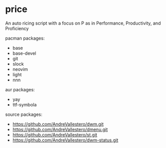 # price
An auto ricing script with a focus on P as in Performance, Productivity, and Proficiency

pacman packages:
* base
* base-devel
* git
* slock
* neovim
* light
* nnn

aur packages:
* yay
* ttf-symbola

source packages:
* https://github.com/AndreVallestero/dwm.git
* https://github.com/AndreVallestero/dmenu.git
* https://github.com/AndreVallestero/st.git
* https://github.com/AndreVallestero/dwm-status.git
